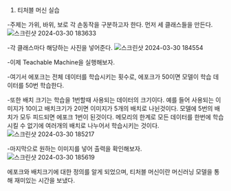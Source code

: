 1. 티처블 머신 실습

-주제는 가위, 바위, 보로 각 손동작을 구분하고자 한다. 먼저 세 클래스들을 만든다.
![스크린샷 2024-03-30 183633](https://github.com/sejongsmarcle/2024_Spring_SMARCLE_Snaegi_Study/assets/162945006/56b1bbee-d799-4718-9407-2d6f656503de)

-각 클래스마다 해당하는 사진을 넣어준다.
![스크린샷 2024-03-30 184554](https://github.com/sejongsmarcle/2024_Spring_SMARCLE_Snaegi_Study/assets/162945006/c5d4e7dd-f4ab-4169-bbbf-57a8920ebac8)

-이제 Teachable Machine을 실행해보자.

-여기서 에포크는 전체 데이터를 학습시키는 횟수로, 에포크가 50이면 모델이 학습 데이터를 50번 학습한다.

-또한 배치 크기는 학습을 1번할때 사용되는 데이터의 크기이다. 예를 들어 사용되는 이미지가 10이고 배치크기가 2이면 이미지가 5개의 배치로 나뉜것이다. 모델에 5번의 배치가 모두 피드되면 에포크 1번이 된것이다. 메모리의 한계로 모든 데이터를 한번에 학습시킬 수 없기에 여러개의 배치로 나누어서 학습시키는 것이다.
![스크린샷 2024-03-30 185217](https://github.com/sejongsmarcle/2024_Spring_SMARCLE_Snaegi_Study/assets/162945006/d9917ebf-b15b-4ca4-8e33-4463a9e1f59c)

-마지막으로 원하는 이미지를 넣어 출력을 확인해보자.
![스크린샷 2024-03-30 185619](https://github.com/sejongsmarcle/2024_Spring_SMARCLE_Snaegi_Study/assets/162945006/23fd1a67-37f6-4da7-bc98-08025aadbb3c)

에포크와 배치크기에 대한 정의를 알게 되었으며, 티처블 머신이란 머신러닝 모델을 통해 재미있는 시간을 보냈다.
